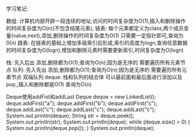 学习笔记:

数组: 计算机内部开辟一段连续的地址;访问的时间复杂度为O(1),插入和删除操作的时间复杂度为O(n)(不包含结尾元素);
链表: 每个元素都定义为class,两个成员变量(value,next),添加,删除操作的时间复杂度为O(1) 只需要一定指针即可,查询为0(n)
跳表: 在链表的基础上增加多级索引后形成,索引的高度为logn,查询任意数据的时间复杂度为O(logn),增加和删除元素时需要更新索引,时间复杂度为O(logn)

栈: 先入后出 添加,删除都为O(1);查询为O(n);因为是无序的 需要遍历所有元素节点
队列: 先入先出 添加,删除都为O(1);查询为O(n);因为是无序的 需要遍历所有元素节点
双端队列 deque: 栈和队列的结合体 可以最前面和最后面进行添加以及pop,;插入和删除都是O(1) 查询为O(n)

Deque使用addFist和addLast
		Deque<String> deque = new LinkedList<String>();
        deque.addFirst("a");
        deque.addFirst("b");
        deque.addFirst("c");
        deque.addLast("c");
        deque.addLast("c");
        deque.addLast("c");
        System.out.println(deque);
        String str = deque.peek();
        System.out.println(str);
        System.out.println(deque);
        while (deque.size() > 0) {
            System.out.println(deque.pop());
        }
        System.out.println(deque);